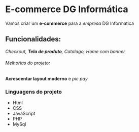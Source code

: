 # E-commerce DG Informática

Vamos criar um **e-commerce** para a *empresa* DG Informatica

## Funcionalidades:

_Checkout, **Tela de produto**, Catalago, Home com banner_

###### Melhorias do projeto:

__Acrescentar layout moderno__ e _pic pay_

### Linguagens do projeto

* Html
* CSS
* JavaScript
* PHP
* MySql
